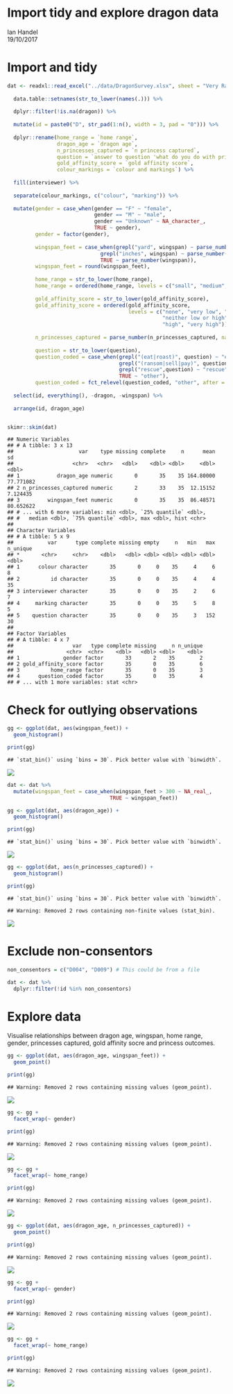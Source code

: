 # Import tidy and explore dragon data
Ian Handel  
19/10/2017  



# Import and tidy


```r
dat <- readxl::read_excel("../data/DragonSurvey.xlsx", sheet = "Very Raw Data") %>%
  
  data.table::setnames(str_to_lower(names(.))) %>% 
  
  dplyr::filter(!is.na(dragon)) %>%
  
  mutate(id = paste0("D", str_pad(1:n(), width = 3, pad = "0"))) %>% 
  
  dplyr::rename(home_range = `home range`,
                dragon_age = `dragon age`,
                n_princesses_captured = `n princess captured`,
                question = `answer to question 'what do you do with princesses?\"`,
                gold_affinity_score = `gold affinity score`,
                colour_markings = `colour and markings`) %>% 
  
  fill(interviewer) %>% 
  
  separate(colour_markings, c("colour", "marking")) %>% 
  
  mutate(gender = case_when(gender == "F" ~ "female",
                            gender == "M" ~ "male",
                            gender == "Unknown" ~ NA_character_,
                            TRUE ~ gender),
         gender = factor(gender),
         
         wingspan_feet = case_when(grepl("yard", wingspan) ~ parse_number(wingspan) * 3,
                              grepl("inches", wingspan) ~ parse_number(wingspan) / 12,
                              TRUE ~ parse_number(wingspan)),
         wingspan_feet = round(wingspan_feet),
         
         home_range = str_to_lower(home_range),
         home_range = ordered(home_range, levels = c("small", "medium", "large")),
         
         gold_affinity_score = str_to_lower(gold_affinity_score),
         gold_affinity_score = ordered(gold_affinity_score,
                                       levels = c("none", "very low", "low",
                                                  "neither low or high",
                                                  "high", "very high")),
         
         n_princesses_captured = parse_number(n_princesses_captured, na = "*"),
         
         question = str_to_lower(question),
         question_coded = case_when(grepl("(eat|roast)", question) ~ "eat",
                                    grepl("(ransom|sell|pay)", question) ~ "ransom",
                                    grepl("rescue",question) ~ "rescue",
                                    TRUE ~ "other"),
         question_coded = fct_relevel(question_coded, "other", after = 3)) %>% 
  
  select(id, everything(), -dragon, -wingspan) %>% 
  
  arrange(id, dragon_age)


skimr::skim(dat)
```

```
## Numeric Variables
## # A tibble: 3 x 13
##                     var    type missing complete     n      mean        sd
##                   <chr>   <chr>   <dbl>    <dbl> <dbl>     <dbl>     <dbl>
## 1            dragon_age numeric       0       35    35 164.80000 77.771082
## 2 n_princesses_captured numeric       2       33    35  12.15152  7.124435
## 3         wingspan_feet numeric       0       35    35  86.48571 80.652622
## # ... with 6 more variables: min <dbl>, `25% quantile` <dbl>,
## #   median <dbl>, `75% quantile` <dbl>, max <dbl>, hist <chr>
## 
## Character Variables
## # A tibble: 5 x 9
##           var      type complete missing empty     n   min   max n_unique
## *       <chr>     <chr>    <dbl>   <dbl> <dbl> <dbl> <dbl> <dbl>    <dbl>
## 1      colour character       35       0     0    35     4     6        8
## 2          id character       35       0     0    35     4     4       35
## 3 interviewer character       35       0     0    35     2     6        7
## 4     marking character       35       0     0    35     5     8        5
## 5    question character       35       0     0    35     3   152       30
## 
## Factor Variables
## # A tibble: 4 x 7
##                   var   type complete missing     n n_unique
##                 <chr>  <chr>    <dbl>   <dbl> <dbl>    <dbl>
## 1              gender factor       33       2    35        2
## 2 gold_affinity_score factor       35       0    35        6
## 3          home_range factor       35       0    35        3
## 4      question_coded factor       35       0    35        4
## # ... with 1 more variables: stat <chr>
```

# Check for outlying observations


```r
gg <- ggplot(dat, aes(wingspan_feet)) +
  geom_histogram()

print(gg)
```

```
## `stat_bin()` using `bins = 30`. Pick better value with `binwidth`.
```

![](01_analyse_dragon-data__files/figure-html/numerical_look_and_clean-1.png)<!-- -->

```r
dat <- dat %>%
  mutate(wingspan_feet = case_when(wingspan_feet > 300 ~ NA_real_,
                                 TRUE ~ wingspan_feet))

gg <- ggplot(dat, aes(dragon_age)) +
  geom_histogram()

print(gg)
```

```
## `stat_bin()` using `bins = 30`. Pick better value with `binwidth`.
```

![](01_analyse_dragon-data__files/figure-html/numerical_look_and_clean-2.png)<!-- -->

```r
gg <- ggplot(dat, aes(n_princesses_captured)) +
  geom_histogram()

print(gg)
```

```
## `stat_bin()` using `bins = 30`. Pick better value with `binwidth`.
```

```
## Warning: Removed 2 rows containing non-finite values (stat_bin).
```

![](01_analyse_dragon-data__files/figure-html/numerical_look_and_clean-3.png)<!-- -->

# Exclude non-consentors


```r
non_consentors = c("D004", "D009") # This could be from a file

dat <- dat %>%
  dplyr::filter(!id %in% non_consentors)
```

# Explore data

Visualise relationships between dragon age, wingspan, home range, gender, princesses captured, gold affinity socre and princess outcomes.


```r
gg <- ggplot(dat, aes(dragon_age, wingspan_feet)) +
  geom_point()

print(gg)
```

```
## Warning: Removed 2 rows containing missing values (geom_point).
```

![](01_analyse_dragon-data__files/figure-html/explore-1.png)<!-- -->

```r
gg <- gg +
  facet_wrap(~ gender)

print(gg)
```

```
## Warning: Removed 2 rows containing missing values (geom_point).
```

![](01_analyse_dragon-data__files/figure-html/explore-2.png)<!-- -->

```r
gg <- gg +
  facet_wrap(~ home_range)

print(gg)
```

```
## Warning: Removed 2 rows containing missing values (geom_point).
```

![](01_analyse_dragon-data__files/figure-html/explore-3.png)<!-- -->

```r
gg <- ggplot(dat, aes(dragon_age, n_princesses_captured)) +
  geom_point()

print(gg)
```

```
## Warning: Removed 2 rows containing missing values (geom_point).
```

![](01_analyse_dragon-data__files/figure-html/explore-4.png)<!-- -->

```r
gg <- gg +
  facet_wrap(~ gender)

print(gg)
```

```
## Warning: Removed 2 rows containing missing values (geom_point).
```

![](01_analyse_dragon-data__files/figure-html/explore-5.png)<!-- -->

```r
gg <- gg +
  facet_wrap(~ home_range)

print(gg)
```

```
## Warning: Removed 2 rows containing missing values (geom_point).
```

![](01_analyse_dragon-data__files/figure-html/explore-6.png)<!-- -->



